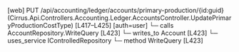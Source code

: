[web] PUT /api/accounting/ledger/accounts/primary-production/{id:guid}  (Cirrus.Api.Controllers.Accounting.Ledger.AccountsController.UpdatePrimaryProductionCostType)  [L417–L425] [auth=user]
  └─ calls AccountRepository.WriteQuery [L423]
  └─ writes_to Account [L423]
  └─ uses_service IControlledRepository<Account>
    └─ method WriteQuery [L423]


